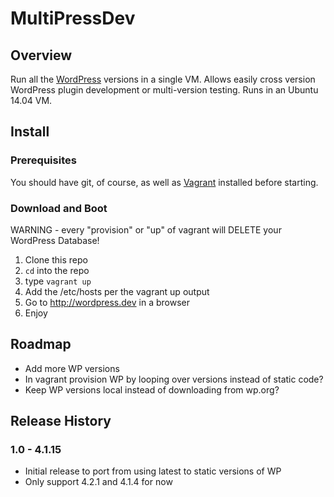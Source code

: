# MultiPressDev

## Overview

Run all the [WordPress](https://wordpress.org) versions in a single
VM. Allows easily cross version WordPress plugin development or
multi-version testing.  Runs in an Ubuntu 14.04 VM.

## Install

### Prerequisites

You should have git, of course, as well as
[Vagrant](https://www.vagrantup.com/) installed before starting.

### Download and Boot

WARNING - every "provision" or "up" of vagrant will DELETE your WordPress
Database!

1. Clone this repo
1. `cd` into the repo
1. type `vagrant up`
1. Add the /etc/hosts per the vagrant up output
1. Go to http://wordpress.dev in a browser
1. Enjoy


## Roadmap
* Add more WP versions
* In vagrant provision WP by looping over versions instead of static code?
* Keep WP versions local instead of downloading from wp.org?

## Release History

### 1.0 - 4.1.15
* Initial release to port from using latest to static versions of WP
* Only support 4.2.1 and 4.1.4 for now
